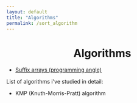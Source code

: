 ```yaml
---
layout: default
title: "Algorithms"
permalink: /sort_algorithm
---
```




<h1 align="center"> Algorithms </h1>


* [Suffix arrays (programming angle)](http://web.stanford.edu/class/cs97si/suffix-array.pdf)

List of algorithms i've studied in detail:

* KMP (Knuth-Morris-Pratt) algorithm
